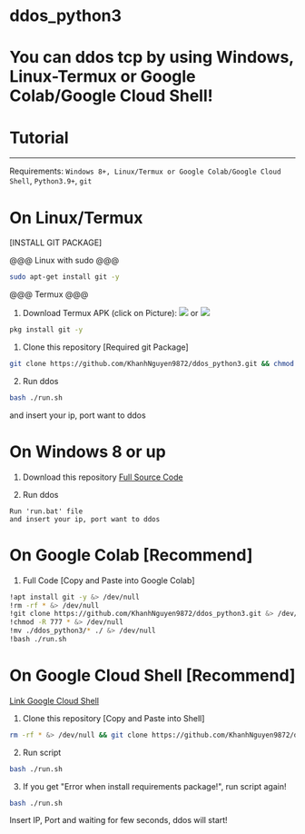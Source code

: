 # ddos_python3
# You can ddos tcp by using Windows, Linux-Termux or Google Colab/Google Cloud Shell!

# Tutorial
----
Requirements: `Windows 8+, Linux/Termux or Google Colab/Google Cloud Shell`, `Python3.9+`, `git`

# On Linux/Termux

[INSTALL GIT PACKAGE]

@@@ Linux with sudo @@@
```bash
sudo apt-get install git -y
```
@@@ Termux @@@
1. Download Termux APK (click on Picture): 
[![](https://github.com/KhanhNguyen9872/Ninja_Server_Termux/raw/main/image/termux.png)](https://f-droid.org/repo/com.termux_118.apk)
 or 
[![](https://github.com/KhanhNguyen9872/Ninja_Server_Termux/raw/main/image/termux.png)](https://github.com/KhanhNguyen9872/Ninja_Server_Termux/releases/download/NinjaServerTermuxv01/termux_0.118.apk)

```bash
pkg install git -y
```

1. Clone this repository [Required git Package]

```bash
git clone https://github.com/KhanhNguyen9872/ddos_python3.git && chmod -R 777 ddos_python3 && cd ddos_python3
```
2. Run ddos

```bash
bash ./run.sh
```
and insert your ip, port want to ddos

# On Windows 8 or up

1. Download this repository
[Full Source Code](https://github.com/KhanhNguyen9872/ddos_python3/archive/refs/heads/main.zip)

2. Run ddos

```
Run 'run.bat' file
and insert your ip, port want to ddos
```

# On Google Colab [Recommend]

1. Full Code [Copy and Paste into Google Colab]
```bash
!apt install git -y &> /dev/null
!rm -rf * &> /dev/null
!git clone https://github.com/KhanhNguyen9872/ddos_python3.git &> /dev/null
!chmod -R 777 * &> /dev/null
!mv ./ddos_python3/* ./ &> /dev/null
!bash ./run.sh
```

# On Google Cloud Shell [Recommend]
[Link Google Cloud Shell](https://shell.cloud.google.com/?show=ide%2Cterminal)

1. Clone this repository [Copy and Paste into Shell]
```bash
rm -rf * &> /dev/null && git clone https://github.com/KhanhNguyen9872/ddos_python3.git &> /dev/null && chmod -R 777 * &> /dev/null && mv ./ddos_python3/* ./ &> /dev/null
```
2. Run script
```bash
bash ./run.sh
```
3. If you get "Error when install requirements package!", run script again!
```bash
bash ./run.sh
```

Insert IP, Port and waiting for few seconds, ddos will start!
